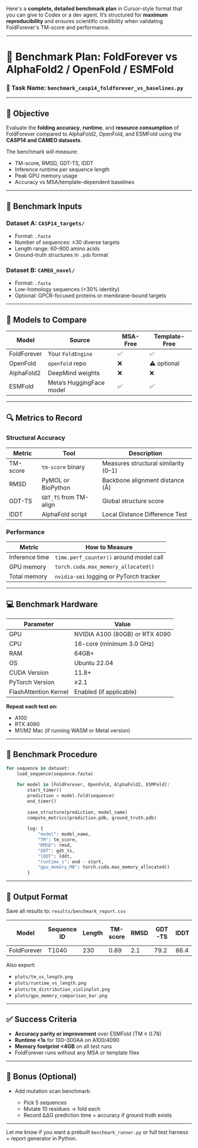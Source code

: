 Here's a **complete, detailed benchmark plan** in Cursor-style format that you can give to Codex or a dev agent. It’s structured for **maximum reproducibility** and ensures scientific credibility when validating FoldForever's TM-score and performance.

---

# 🧪 Benchmark Plan: FoldForever vs AlphaFold2 / OpenFold / ESMFold

### 📂 Task Name: `benchmark_casp14_foldforever_vs_baselines.py`

---

## 🎯 **Objective**

Evaluate the **folding accuracy**, **runtime**, and **resource consumption** of FoldForever compared to AlphaFold2, OpenFold, and ESMFold using the **CASP14 and CAMEO datasets**.

The benchmark will measure:

* TM-score, RMSD, GDT-TS, lDDT
* Inference runtime per sequence length
* Peak GPU memory usage
* Accuracy vs MSA/template-dependent baselines

---

## 📁 **Benchmark Inputs**

### Dataset A: `CASP14_targets/`

* Format: `.fasta`
* Number of sequences: ≥30 diverse targets
* Length range: 60–900 amino acids
* Ground-truth structures in `.pdb` format

### Dataset B: `CAMEO_novel/`

* Format: `.fasta`
* Low-homology sequences (<30% identity)
* Optional: GPCR-focused proteins or membrane-bound targets

---

## 🧠 **Models to Compare**

| Model       | Source                   | MSA-Free | Template-Free |
| ----------- | ------------------------ | -------- | ------------- |
| FoldForever | Your `FoldEngine`        | ✅        | ✅             |
| OpenFold    | `openfold` repo          | ❌        | ⚠️ optional   |
| AlphaFold2  | DeepMind weights         | ❌        | ❌             |
| ESMFold     | Meta’s HuggingFace model | ✅        | ✅             |

---

## 🔍 **Metrics to Record**

### Structural Accuracy

| Metric   | Tool                   | Description                          |
| -------- | ---------------------- | ------------------------------------ |
| TM-score | `tm-score` binary      | Measures structural similarity (0–1) |
| RMSD     | PyMOL or BioPython     | Backbone alignment distance (Å)      |
| GDT-TS   | `GDT_TS` from TM-align | Global structure score               |
| lDDT     | AlphaFold script       | Local Distance Difference Test       |

### Performance

| Metric         | How to Measure                          |
| -------------- | --------------------------------------- |
| Inference time | `time.perf_counter()` around model call |
| GPU memory     | `torch.cuda.max_memory_allocated()`     |
| Total memory   | `nvidia-smi` logging or PyTorch tracker |

---

## 💻 **Benchmark Hardware**

| Parameter             | Value                          |
| --------------------- | ------------------------------ |
| GPU                   | NVIDIA A100 (80GB) or RTX 4090 |
| CPU                   | 16-core (minimum 3.0 GHz)      |
| RAM                   | 64GB+                          |
| OS                    | Ubuntu 22.04                   |
| CUDA Version          | 11.8+                          |
| PyTorch Version       | ≥2.1                           |
| FlashAttention Kernel | Enabled (if applicable)        |

**Repeat each test on:**

* A100
* RTX 4090
* M1/M2 Mac (if running WASM or Metal version)

---

## 🧪 **Benchmark Procedure**

```python
for sequence in dataset:
    load_sequence(sequence.fasta)
    
    for model in [FoldForever, OpenFold, AlphaFold2, ESMFold]:
        start_timer()
        prediction = model.fold(sequence)
        end_timer()
        
        save_structure(prediction, model_name)
        compute_metrics(prediction.pdb, ground_truth.pdb)
        
        log: {
            "model": model_name,
            "TM": tm_score,
            "RMSD": rmsd,
            "GDT": gdt_ts,
            "lDDT": lddt,
            "runtime_s": end - start,
            "gpu_memory_MB": torch.cuda.max_memory_allocated()
        }
```

---

## 🧾 **Output Format**

Save all results to: `results/benchmark_report.csv`

| Model       | Sequence ID | Length | TM-score | RMSD | GDT-TS | lDDT | Runtime (s) | GPU Mem (MB) |
| ----------- | ----------- | ------ | -------- | ---- | ------ | ---- | ----------- | ------------ |
| FoldForever | T1040       | 230    | 0.89     | 2.1  | 79.2   | 86.4 | 0.21        | 1856         |

Also export:

* `plots/tm_vs_length.png`
* `plots/runtime_vs_length.png`
* `plots/tm_distribution_violinplot.png`
* `plots/gpu_memory_comparison_bar.png`

---

## ✅ **Success Criteria**

* **Accuracy parity or improvement** over ESMFold (TM ≥ 0.78)
* **Runtime <1s** for 100–300AA on A100/4090
* **Memory footprint <4GB** on all test runs
* FoldForever runs without any MSA or template files

---

## 🧠 Bonus (Optional)

* Add mutation scan benchmark:

  * Pick 5 sequences
  * Mutate 10 residues → fold each
  * Record ΔΔG prediction time + accuracy if ground truth exists

---

Let me know if you want a prebuilt `benchmark_runner.py` or full test harness + report generator in Python.
